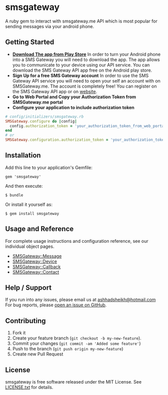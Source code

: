 # smsgateway
A ruby gem to interact with smsgateway.me API which is most popular for sending messages via your android phone. 
## Getting Started
* **[Download The app from Play Store](https://play.google.com/store/apps/details?id=networked.solutions.sms.gateway.api&pcampaignid=MKT-Other-global-all-co-prtnr-py-PartBadge-Mar2515-1)**
In order to turn your Android phone into a SMS Gateway you will need to download the app. The app allows you to communicate to your device using our API service. You can download the SMS Gateway API app free on the Android play store.
* **Sign Up for a free SMS Gateway account**
In order to use the SMS Gateway API service you will need to open your self an account with on SMSGateway.me. The account is completely free! You can register on the SMS Gateway API app or on [website](https://smsgateway.me/sms-api-documentation/getting-started).
* **Go to Web Portal and Copy your Authorization Token from SMSGateway.me portal**
* **Configure your application to include authorization token**
```ruby
# config/initializers/smsgateway.rb
SMSGateway.configure do |config|
  config.authorization_token = 'your_authorization_token_from_web_portal'
end
# or
SMSGateway.configuration.authorization_token = 'your_authorization_token_from_web_portal'
```

## Installation

Add this line to your application's Gemfile:

    gem 'smsgateway'

And then execute:

    $ bundle

Or install it yourself as:

    $ gem install smsgateway

## Usage and Reference
For complete usage instructions and configuration reference, see our individual object pages.
* [SMSGateway::Message](docs/MESSAGE.md)
* [SMSGateway::Device](docs/DEVICE.md)
* [SMSGateway::Callback](docs/CALLBACK.md)
* [SMSGateway::Contact](docs/CONTACT.md)
  
## Help / Support
If you run into any issues, please email us at [ashhadsheikh@hotmail.com](mailto:ashhadsheikh@hotmail.com)
For bug reports, please [open an issue on GitHub](https://github.com/ashhadsheikh/smsgateway/issues/new).
## Contributing
1. Fork it
2. Create your feature branch (```git checkout -b my-new-feature```).
3. Commit your changes (```git commit -am 'Added some feature'```)
4. Push to the branch (```git push origin my-new-feature```)
5. Create new Pull Request

## License
smsgateway is free software released under the MIT License. See [LICENSE.txt](LICENSE.txt) for details.